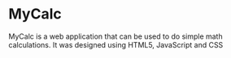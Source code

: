 # MyCalc
MyCalc is a  web application that can be used to do simple math calculations. It was designed using HTML5, JavaScript and CSS
